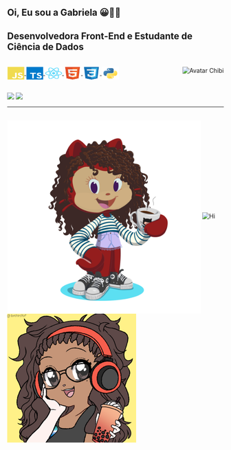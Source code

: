 ## Oi, Eu sou a Gabriela 😀🖐🏽
## **Desenvolvedora Front-End e Estudante de Ciência de Dados**
 <div>
  <a href="https://github.com/Gabriela1DC">
</div>
<div style="display: inline_block"><br>
  <img align="center" alt="javascript" height="30" width="40" src="https://raw.githubusercontent.com/devicons/devicon/master/icons/javascript/javascript-plain.svg">
  <img align="center" alt="Typescript" height="30" width="40" src="https://raw.githubusercontent.com/devicons/devicon/master/icons/typescript/typescript-plain.svg">
  <img align="center" alt="React Js" height="30" width="40" src="https://raw.githubusercontent.com/devicons/devicon/master/icons/react/react-original.svg">
  <img align="center" alt="HTML" height="30" width="40" src="https://raw.githubusercontent.com/devicons/devicon/master/icons/html5/html5-original.svg">
  <img align="center" alt="CSS" height="30" width="40" src="https://raw.githubusercontent.com/devicons/devicon/master/icons/css3/css3-original.svg">
  <img align="center" alt="Python" height="30" width="40" src="https://raw.githubusercontent.com/devicons/devicon/master/icons/python/python-original.svg">
  
  <img align="right" alt="Avatar Chibi" src="https://cdn.discordapp.com/attachments/795358919417397249/825430589581688872/hi.gif">
  
  
</div>
  
  ##
 
<div style="display: inline_block'>  

  <a href = "mailto:gabrieladavidcost.gd@gmail.com"><img src="https://img.shields.io/badge/-Gmail-%23333?style=for-the-badge&labelColor=DF0174&logo=gmail&logoColor=white" target="_blank"></a>
</a>
  <a href="www.linkedin.com/in/gabriela-david-costa" target="_blank"><img src="https://img.shields.io/badge/-LinkedIn-%230077B5?style=for-the-badge&logo=linkedin&logoColor=white" target="_blank"></a> 
 <hr>
 <br>

 
 <img align="center" height="450" width="450" alt="MyOctCat" src='my-octocat.png'>
 <img aling="left" alt='Hi' height="300" width="300" src="https://media.giphy.com/media/323RRG85uEcRyOcIQp/giphy.gif"> 
 <img aling="right" height="300" width="300" src='download20210806191512.png'> 
</div>
                                  
